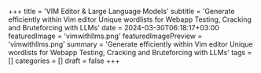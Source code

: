 +++
title = 'VIM Editor & Large Language Models'
subtitle = 'Generate efficiently within Vim editor Unique wordlists for Webapp Testing, Cracking and Bruteforcing with LLMs'
date = 2024-03-30T06:18:17+03:00
featuredImage = 'vimwithllms.png'
featuredImagePreview = 'vimwithllms.png'
summary = 'Generate efficiently within Vim editor Unique wordlists for Webapp Testing, Cracking and Bruteforcing with LLMs'
tags = []
categories = []
draft = false
+++